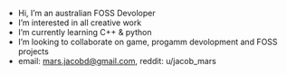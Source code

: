 - Hi, I’m an australian FOSS Devoloper
- I’m interested in all creative work
- I’m currently learning C++ & python
- I’m looking to collaborate on game, progamm devolopment and FOSS projects
- email: mars.jacobd@gmail.com, reddit: u/jacob_mars 

<!---
JacobMarsDev/JacobMarsDev is a ✨ special ✨ repository because its `README.md` (this file) appears on your GitHub profile.
You can click the Preview link to take a look at your changes.
--->

